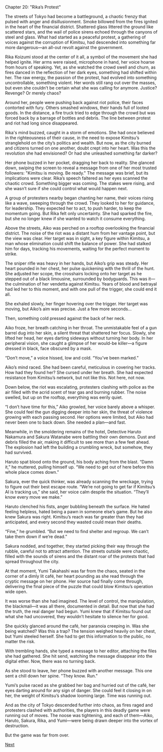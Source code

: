 Chapter 20: "Rika’s Protest"

The streets of Tokyo had become a battleground, a chaotic frenzy that pulsed with anger and disillusionment. Smoke billowed from the fires ignited in the heart of the financial district. Shattered glass littered the ground like scattered stars, and the wail of police sirens echoed through the canyons of steel and glass. What had started as a peaceful protest, a gathering of voices against the corruption of Kimitsu, had descended into something far more dangerous—an all-out revolt against the government.

Rika Koizumi stood at the center of it all, a symbol of the movement she had helped ignite. Her arms were raised, microphone in hand, her voice hoarse from hours of speaking. Yet, as she watched the crowd swell and churn, as fires danced in the reflection of her dark eyes, something had shifted within her. The raw energy, the passion of the protest, had evolved into something uncontrollable, something violent. Her words still rang out over the masses, but even she couldn’t be certain what she was calling for anymore. Justice? Revenge? Or merely chaos?

Around her, people were pushing back against riot police, their faces contorted with fury. Others smashed windows, their hands full of looted goods. In the distance, a fire truck tried to edge through the crowd but was forced back by a barrage of bottles and debris. The line between protest and riot had long since disappeared.

Rika's mind buzzed, caught in a storm of emotions. She had once believed in the righteousness of their cause, in the need to expose Kimitsu’s stranglehold on the city’s politics and wealth. But now, as the city burned and citizens turned on one another, doubt crept into her heart. Was this the revolution she had envisioned? Or had she unleashed something far darker?

Her phone buzzed in her pocket, dragging her back to reality. She glanced down, swiping the screen to reveal a message from one of her most trusted followers: "Kimitsu is moving. Be ready." The message was brief, but its implications were clear. Rika’s speech faltered as her eyes scanned the chaotic crowd. Something bigger was coming. The stakes were rising, and she wasn’t sure if she could control what would happen next.

A group of protesters nearby began chanting her name, their voices rising like a wave, sweeping through the crowd. They looked to her for guidance, for leadership. They expected her to act, to push harder, to keep the momentum going. But Rika felt only uncertainty. She had sparked the fire, but she no longer knew if she wanted to watch it consume everything.

Above the streets, Aiko was perched on a rooftop overlooking the financial district. The noise of the riot was a distant hum from her vantage point, but the view was clear. Her target was in sight, a key figure within Kimitsu, a man whose elimination could shift the balance of power. She had stalked him for days, tracking his movements, waiting for the perfect moment to strike.

The sniper rifle was heavy in her hands, but Aiko’s grip was steady. Her heart pounded in her chest, her pulse quickening with the thrill of the hunt. She adjusted her scope, the crosshairs locking onto her target as he stepped out of a black limousine, surrounded by bodyguards. This was it—the culmination of her vendetta against Kimitsu. Years of blood and betrayal had led her to this moment, and with one pull of the trigger, she could end it all.

She exhaled slowly, her finger hovering over the trigger. Her target was moving, but Aiko’s aim was precise. Just a few more seconds…

Then, something cold pressed against the back of her neck.

Aiko froze, her breath catching in her throat. The unmistakable feel of a gun barrel dug into her skin, a silent threat that shattered her focus. Slowly, she lifted her head, her eyes darting sideways without turning her body. In her peripheral vision, she caught a glimpse of her would-be killer—a figure dressed in black, face obscured by a mask.

“Don’t move,” a voice hissed, low and cold. “You’ve been marked.”

Aiko’s mind raced. She had been careful, meticulous in covering her tracks. How had they found her? She cursed under her breath. She had expected resistance from Kimitsu’s network, but not like this. Not here, not now.

Down below, the riot was escalating, protesters clashing with police as the air filled with the acrid scent of tear gas and burning rubber. The noise swelled, but up on the rooftop, everything was eerily quiet.

“I don’t have time for this,” Aiko growled, her voice barely above a whisper. She could feel the gun digging deeper into her skin, the threat of violence growing with each passing second. Her options were limited, but Aiko had never been one to back down. She needed a plan—and fast.

Meanwhile, in the smoldering remains of the hotel, Detective Haruto Nakamura and Sakura Watanabe were battling their own demons. Dust and debris filled the air, making it difficult to see more than a few feet ahead. The explosion had left the building a crumbling wreck, but somehow, they had survived.

Haruto spat blood onto the ground, his body aching from the blast. “Damn it,” he muttered, pulling himself up. “We need to get out of here before this whole place comes down.”

Sakura, ever the quick thinker, was already scanning the wreckage, trying to figure out their best escape route. “We’re not going to get far if Kimitsu’s AI is tracking us,” she said, her voice calm despite the situation. “They’ll know every move we make.”

Haruto clenched his fists, anger bubbling beneath the surface. He hated feeling helpless, hated being a pawn in someone else’s game. But he also knew Sakura was right. Kimitsu’s reach was far greater than they had anticipated, and every second they wasted could mean their deaths.

“Fine,” he grumbled. “But we need to find shelter and regroup. We can’t take them down if we’re dead.”

Sakura nodded, and together, they started picking their way through the rubble, careful not to attract attention. The streets outside were chaotic, filled with the sounds of sirens and the distant roar of the protests that had spread throughout the city.

At that moment, Yumi Takahashi was far from the chaos, seated in the corner of a dimly lit café, her heart pounding as she read through the cryptic message on her phone. Her source had finally come through, delivering the final piece of the puzzle that could blow Kimitsu’s operation wide open.

It was worse than she had imagined. The level of control, the manipulation, the blackmail—it was all there, documented in detail. But now that she had the truth, the real danger had begun. Yumi knew that if Kimitsu found out what she had uncovered, they wouldn’t hesitate to silence her for good.

She quickly glanced around the café, her paranoia creeping in. Was she being watched? Was this a trap? The tension weighed heavily on her chest, but Yumi steeled herself. She had to get this information to the public, no matter the risk.

With trembling hands, she typed a message to her editor, attaching the files she had gathered. She hit send, watching the message disappear into the digital ether. Now, there was no turning back.

As she stood to leave, her phone buzzed with another message. This one sent a chill down her spine. "They know. Run."

Yumi’s pulse raced as she grabbed her bag and hurried out of the café, her eyes darting around for any sign of danger. She could feel it closing in on her, the weight of Kimitsu’s shadow looming large. Time was running out.

And as the city of Tokyo descended further into chaos, as fires raged and protesters clashed with authorities, the players in this deadly game were running out of moves. The noose was tightening, and each of them—Aiko, Haruto, Sakura, Rika, and Yumi—were being drawn deeper into the vortex of destruction.

But the game was far from over.

[Next](21.md)

